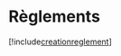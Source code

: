 # Règlements

[!include[creationreglement](reglements.creationreglement.autogen.md)]







































































































































